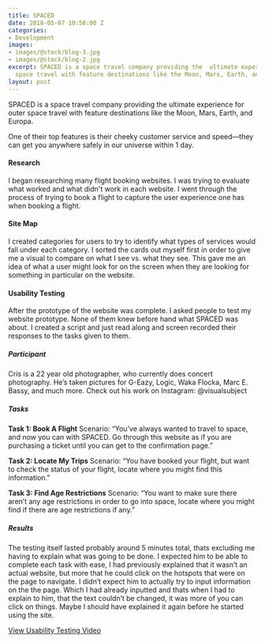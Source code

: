 ```yaml
---
title: SPACED
date: 2018-05-07 10:58:00 Z
categories:
- Development
images:
- images/@stock/blog-3.jpg
- images/@stock/blog-2.jpg
excerpt: SPACED is a space travel company providing the  ultimate experience for outer
  space travel with feature destinations like the Moon, Mars, Earth, and Europa.
layout: post
---
```


SPACED is a space travel company providing the  ultimate experience for outer space travel with feature destinations like the Moon, Mars, Earth, and Europa.

One of their top features is their cheeky customer service and speed—they can get you anywhere safely in our universe within 1 day.

#### Research

I began researching many flight booking websites. I was trying to evaluate what worked and what didn't work in each website. I went through the process of trying to book a flight to capture the user experience one has when booking a flight.

#### Site Map

I created categories for users to try to identify what types of services would fall under each category. I sorted the cards out myself first in order to give me a visual to compare on what I see vs. what they see. This gave me an idea of what a user might look for on the screen when they are looking for something in particular on the website.

#### Usability Testing

After the prototype of the website was complete. I asked people to test my website prototype. None of them knew before hand what SPACED was about. I created a script and just read along and screen recorded their responses to the tasks given to them.

##### Participant

Cris is a 22 year old photographer, who currently does concert photography. He’s taken pictures for G-Eazy, Logic, Waka Flocka, Marc E. Bassy, and much more. Check out his work on Instagram: @visualsubject  

##### Tasks

**Task 1: Book A Flight**
Scenario: “You’ve always wanted to travel to space, and now you can with SPACED. Go through this website as if you are purchasing a ticket until you can get to the confirmation page.”

**Task 2: Locate My Trips**
Scenario: “You have booked your flight, but want to check the status of your flight, locate where you might find this information.”

**Task 3: Find Age Restrictions**
Scenario: “You want to make sure there aren’t any age restrictions in order to go into space, locate where you might find if there are age restrictions if any.”

##### Results

The testing itself lasted probably around 5 minutes total, thats excluding me having to explain what was going to be done. I expected him to be able to complete each task with ease, I had previously explained that it wasn’t an actual website, but more that he could click on the hotspots that were on the page to navigate. I didn’t expect him to actually try to input information on the the page. Which I had already inputted and thats when I had to explain to him, that the text couldn’t be changed, it was more of you can click on things. Maybe I should have explained it again before he started using the site.

[View Usability Testing Video](https://youtu.be/sxpfCFKkp-A)

